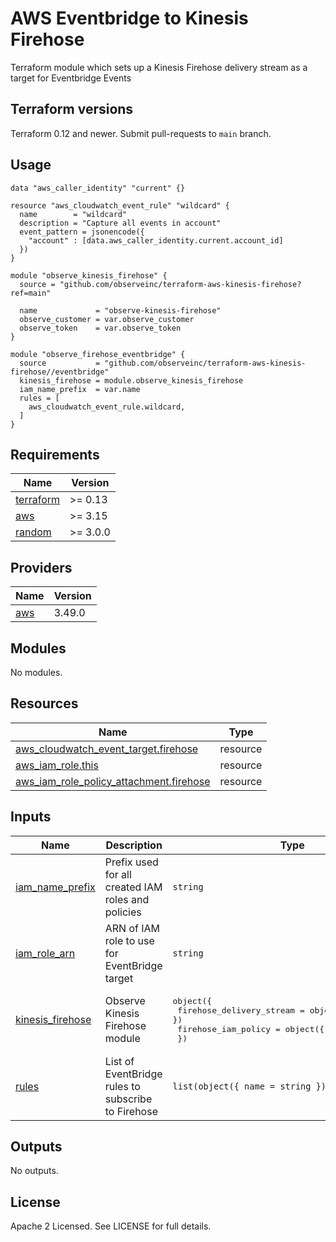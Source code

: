# AWS Eventbridge to Kinesis Firehose

Terraform module which sets up a Kinesis Firehose delivery stream as a target for Eventbridge Events

## Terraform versions

Terraform 0.12 and newer. Submit pull-requests to `main` branch.

## Usage

```hcl
data "aws_caller_identity" "current" {}

resource "aws_cloudwatch_event_rule" "wildcard" {
  name        = "wildcard"
  description = "Capture all events in account"
  event_pattern = jsonencode({
    "account" : [data.aws_caller_identity.current.account_id]
  })
}

module "observe_kinesis_firehose" {
  source = "github.com/observeinc/terraform-aws-kinesis-firehose?ref=main"

  name             = "observe-kinesis-firehose"
  observe_customer = var.observe_customer
  observe_token    = var.observe_token
}

module "observe_firehose_eventbridge" {
  source           = "github.com/observeinc/terraform-aws-kinesis-firehose//eventbridge"
  kinesis_firehose = module.observe_kinesis_firehose
  iam_name_prefix  = var.name
  rules = [
    aws_cloudwatch_event_rule.wildcard,
  ]
}
```

<!-- BEGINNING OF PRE-COMMIT-TERRAFORM DOCS HOOK -->
## Requirements

| Name | Version |
|------|---------|
| <a name="requirement_terraform"></a> [terraform](#requirement\_terraform) | >= 0.13 |
| <a name="requirement_aws"></a> [aws](#requirement\_aws) | >= 3.15 |
| <a name="requirement_random"></a> [random](#requirement\_random) | >= 3.0.0 |

## Providers

| Name | Version |
|------|---------|
| <a name="provider_aws"></a> [aws](#provider\_aws) | 3.49.0 |

## Modules

No modules.

## Resources

| Name | Type |
|------|------|
| [aws_cloudwatch_event_target.firehose](https://registry.terraform.io/providers/hashicorp/aws/latest/docs/resources/cloudwatch_event_target) | resource |
| [aws_iam_role.this](https://registry.terraform.io/providers/hashicorp/aws/latest/docs/resources/iam_role) | resource |
| [aws_iam_role_policy_attachment.firehose](https://registry.terraform.io/providers/hashicorp/aws/latest/docs/resources/iam_role_policy_attachment) | resource |

## Inputs

| Name | Description | Type | Default | Required |
|------|-------------|------|---------|:--------:|
| <a name="input_iam_name_prefix"></a> [iam\_name\_prefix](#input\_iam\_name\_prefix) | Prefix used for all created IAM roles and policies | `string` | `"observe-kinesis-firehose-"` | no |
| <a name="input_iam_role_arn"></a> [iam\_role\_arn](#input\_iam\_role\_arn) | ARN of IAM role to use for EventBridge target | `string` | `""` | no |
| <a name="input_kinesis_firehose"></a> [kinesis\_firehose](#input\_kinesis\_firehose) | Observe Kinesis Firehose module | <pre>object({<br>    firehose_delivery_stream = object({ arn = string })<br>    firehose_iam_policy      = object({ arn = string })<br>  })</pre> | n/a | yes |
| <a name="input_rules"></a> [rules](#input\_rules) | List of EventBridge rules to subscribe to Firehose | `list(object({ name = string }))` | `[]` | no |

## Outputs

No outputs.
<!-- END OF PRE-COMMIT-TERRAFORM DOCS HOOK -->

## License

Apache 2 Licensed. See LICENSE for full details.
